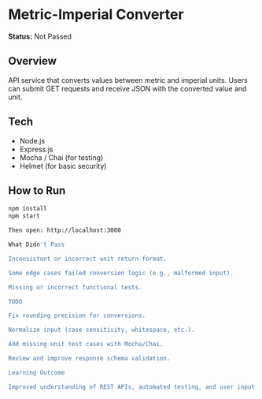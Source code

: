 # Metric-Imperial Converter

**Status:** Not Passed

## Overview
API service that converts values between metric and imperial units. Users can submit GET requests and receive JSON with the converted value and unit.

## Tech
- Node.js
- Express.js
- Mocha / Chai (for testing)
- Helmet (for basic security)

## How to Run
```bash
npm install
npm start

Then open: http://localhost:3000

What Didn't Pass

Inconsistent or incorrect unit return format.

Some edge cases failed conversion logic (e.g., malformed input).

Missing or incorrect functional tests.

TODO

Fix rounding precision for conversions.

Normalize input (case sensitivity, whitespace, etc.).

Add missing unit test cases with Mocha/Chai.

Review and improve response schema validation.

Learning Outcome

Improved understanding of REST APIs, automated testing, and user input handling.
